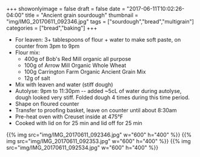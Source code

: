 +++
showonlyimage = false
draft = false
date = "2017-06-11T10:02:26-04:00"
title = "Ancient grain sourdough"
thumbnail = "img/IMG_20170611_092346.jpg"
tags = ["sourdough","bread","multigrain"]
categories = ["bread","baking"]
+++

* For leaven: 3+ tablespoons of flour + water to make soft paste, on counter
  from 3pm to 9pm
* Flour mix:
  - 400g of Bob's Red Mill organic all purpose
  - 100g of Arrow Mill Organic Whole Wheat
  - 100g Carrington Farm Organic Ancient Grain Mix
  - 12g of salt
* Mix with leaven and water (stiff dough)
* Autolyse: 9pm to 11:30pm -- added ~5cL of water during autolyse, dough looked
  very stiff. Folded dough 4 times during this time period.
* Shape on floured counter
* Transfer to proofing basket, leave on counter until about 8:30am
* Pre-heat oven with Creuset inside at 475°F
* Cooked with lid on for 25 min and lid off for 25 min


{{% img src="img/IMG_20170611_092346.jpg" w="600" h="400" %}}
{{% img src="img/IMG_20170611_092353.jpg" w="600" h="400" %}}
{{% img src="img/IMG_20170611_092534.jpg" w="600" h="400" %}}
